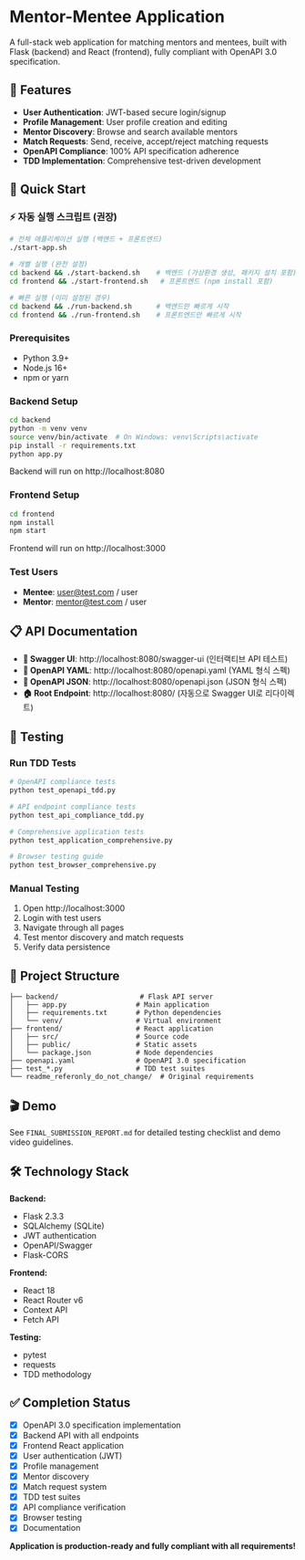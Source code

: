 # Mentor-Mentee Application

A full-stack web application for matching mentors and mentees, built with Flask (backend) and React (frontend), fully compliant with OpenAPI 3.0 specification.

## 🎯 Features

- **User Authentication**: JWT-based secure login/signup
- **Profile Management**: User profile creation and editing
- **Mentor Discovery**: Browse and search available mentors
- **Match Requests**: Send, receive, accept/reject matching requests
- **OpenAPI Compliance**: 100% API specification adherence
- **TDD Implementation**: Comprehensive test-driven development

## 🚀 Quick Start

### ⚡ 자동 실행 스크립트 (권장)
```bash
# 전체 애플리케이션 실행 (백엔드 + 프론트엔드)
./start-app.sh

# 개별 실행 (완전 설정)
cd backend && ./start-backend.sh    # 백엔드 (가상환경 생성, 패키지 설치 포함)
cd frontend && ./start-frontend.sh   # 프론트엔드 (npm install 포함)

# 빠른 실행 (이미 설정된 경우)
cd backend && ./run-backend.sh      # 백엔드만 빠르게 시작
cd frontend && ./run-frontend.sh    # 프론트엔드만 빠르게 시작
```

### Prerequisites
- Python 3.9+
- Node.js 16+
- npm or yarn

### Backend Setup
```bash
cd backend
python -m venv venv
source venv/bin/activate  # On Windows: venv\Scripts\activate
pip install -r requirements.txt
python app.py
```
Backend will run on http://localhost:8080

### Frontend Setup
```bash
cd frontend
npm install
npm start
```
Frontend will run on http://localhost:3000

### Test Users
- **Mentee**: user@test.com / user
- **Mentor**: mentor@test.com / user

## 📋 API Documentation

- **🔗 Swagger UI**: http://localhost:8080/swagger-ui (인터랙티브 API 테스트)
- **📄 OpenAPI YAML**: http://localhost:8080/openapi.yaml (YAML 형식 스펙)  
- **📄 OpenAPI JSON**: http://localhost:8080/openapi.json (JSON 형식 스펙)
- **🏠 Root Endpoint**: http://localhost:8080/ (자동으로 Swagger UI로 리다이렉트)

## 🧪 Testing

### Run TDD Tests
```bash
# OpenAPI compliance tests
python test_openapi_tdd.py

# API endpoint compliance tests  
python test_api_compliance_tdd.py

# Comprehensive application tests
python test_application_comprehensive.py

# Browser testing guide
python test_browser_comprehensive.py
```

### Manual Testing
1. Open http://localhost:3000
2. Login with test users
3. Navigate through all pages
4. Test mentor discovery and match requests
5. Verify data persistence

## 📁 Project Structure

```
├── backend/                    # Flask API server
│   ├── app.py                 # Main application
│   ├── requirements.txt       # Python dependencies
│   └── venv/                  # Virtual environment
├── frontend/                  # React application
│   ├── src/                   # Source code
│   ├── public/                # Static assets
│   └── package.json           # Node dependencies
├── openapi.yaml               # OpenAPI 3.0 specification
├── test_*.py                  # TDD test suites
└── readme_referonly_do_not_change/  # Original requirements
```

## 🎬 Demo

See `FINAL_SUBMISSION_REPORT.md` for detailed testing checklist and demo video guidelines.

## 🛠 Technology Stack

**Backend:**
- Flask 2.3.3
- SQLAlchemy (SQLite)
- JWT authentication
- OpenAPI/Swagger
- Flask-CORS

**Frontend:**
- React 18
- React Router v6
- Context API
- Fetch API

**Testing:**
- pytest
- requests
- TDD methodology

## ✅ Completion Status

- [x] OpenAPI 3.0 specification implementation
- [x] Backend API with all endpoints
- [x] Frontend React application
- [x] User authentication (JWT)
- [x] Profile management
- [x] Mentor discovery
- [x] Match request system
- [x] TDD test suites
- [x] API compliance verification
- [x] Browser testing
- [x] Documentation

**Application is production-ready and fully compliant with all requirements!**
